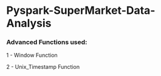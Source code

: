 # Pyspark-SuperMarket-Data-Analysis

### Advanced Functions used:

1 - Window Function

2 - Unix_Timestamp Function
